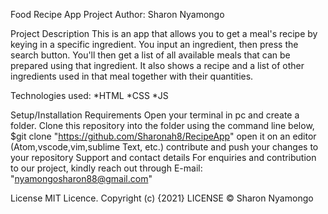 Food Recipe App
Project Author: Sharon Nyamongo




Project Description
This is an app that allows you to get a meal's recipe by keying in a specific ingredient.
You input an ingredient, then press the search button.
You'll then get a list of all available meals that can be prepared using that ingredient.
It also shows a recipe and a list of other ingredients used in that meal together with their quantities.

Technologies used: *HTML *CSS \*JS

Setup/Installation Requirements
Open your terminal in pc and create a folder.
Clone this repository into the folder using the command line below,
$git clone "https://github.com/Sharonah8/RecipeApp"
open it on an editor (Atom,vscode,vim,sublime Text, etc.)
contribute and push your changes to your repository
Support and contact details
For enquiries and contribution to our project, kindly reach out through E-mail: "nyamongosharon88@gmail.com"

License
MIT Licence. Copyright (c) {2021} LICENSE © Sharon Nyamongo
